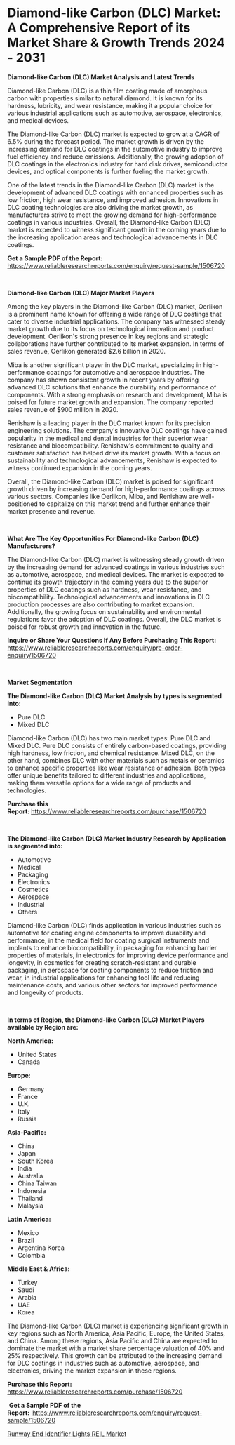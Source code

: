 <p><h1>Diamond-like Carbon (DLC) Market: A Comprehensive Report of its Market Share & Growth Trends 2024 - 2031</h1></p><p><strong>Diamond-like Carbon (DLC) Market Analysis and Latest Trends</strong></p>
<p><p>Diamond-like Carbon (DLC) is a thin film coating made of amorphous carbon with properties similar to natural diamond. It is known for its hardness, lubricity, and wear resistance, making it a popular choice for various industrial applications such as automotive, aerospace, electronics, and medical devices.</p><p>The Diamond-like Carbon (DLC) market is expected to grow at a CAGR of 6.5% during the forecast period. The market growth is driven by the increasing demand for DLC coatings in the automotive industry to improve fuel efficiency and reduce emissions. Additionally, the growing adoption of DLC coatings in the electronics industry for hard disk drives, semiconductor devices, and optical components is further fueling the market growth.</p><p>One of the latest trends in the Diamond-like Carbon (DLC) market is the development of advanced DLC coatings with enhanced properties such as low friction, high wear resistance, and improved adhesion. Innovations in DLC coating technologies are also driving the market growth, as manufacturers strive to meet the growing demand for high-performance coatings in various industries. Overall, the Diamond-like Carbon (DLC) market is expected to witness significant growth in the coming years due to the increasing application areas and technological advancements in DLC coatings.</p></p>
<p><strong>Get a Sample PDF of the Report:&nbsp;</strong> <a href="https://www.reliableresearchreports.com/enquiry/request-sample/1506720">https://www.reliableresearchreports.com/enquiry/request-sample/1506720</a></p>
<p>&nbsp;</p>
<p><strong>Diamond-like Carbon (DLC) Major Market Players</strong></p>
<p><p>Among the key players in the Diamond-like Carbon (DLC) market, Oerlikon is a prominent name known for offering a wide range of DLC coatings that cater to diverse industrial applications. The company has witnessed steady market growth due to its focus on technological innovation and product development. Oerlikon's strong presence in key regions and strategic collaborations have further contributed to its market expansion. In terms of sales revenue, Oerlikon generated $2.6 billion in 2020.</p><p>Miba is another significant player in the DLC market, specializing in high-performance coatings for automotive and aerospace industries. The company has shown consistent growth in recent years by offering advanced DLC solutions that enhance the durability and performance of components. With a strong emphasis on research and development, Miba is poised for future market growth and expansion. The company reported sales revenue of $900 million in 2020.</p><p>Renishaw is a leading player in the DLC market known for its precision engineering solutions. The company's innovative DLC coatings have gained popularity in the medical and dental industries for their superior wear resistance and biocompatibility. Renishaw's commitment to quality and customer satisfaction has helped drive its market growth. With a focus on sustainability and technological advancements, Renishaw is expected to witness continued expansion in the coming years.</p><p>Overall, the Diamond-like Carbon (DLC) market is poised for significant growth driven by increasing demand for high-performance coatings across various sectors. Companies like Oerlikon, Miba, and Renishaw are well-positioned to capitalize on this market trend and further enhance their market presence and revenue.</p></p>
<p>&nbsp;</p>
<p><strong>What Are The Key Opportunities For Diamond-like Carbon (DLC) Manufacturers?</strong></p>
<p><p>The Diamond-like Carbon (DLC) market is witnessing steady growth driven by the increasing demand for advanced coatings in various industries such as automotive, aerospace, and medical devices. The market is expected to continue its growth trajectory in the coming years due to the superior properties of DLC coatings such as hardness, wear resistance, and biocompatibility. Technological advancements and innovations in DLC production processes are also contributing to market expansion. Additionally, the growing focus on sustainability and environmental regulations favor the adoption of DLC coatings. Overall, the DLC market is poised for robust growth and innovation in the future.</p></p>
<p><strong>Inquire or Share Your Questions If Any Before Purchasing This Report:</strong> <a href="https://www.reliableresearchreports.com/enquiry/pre-order-enquiry/1506720">https://www.reliableresearchreports.com/enquiry/pre-order-enquiry/1506720</a></p>
<p>&nbsp;</p>
<p><strong>Market Segmentation</strong></p>
<p><strong>The Diamond-like Carbon (DLC) Market Analysis by types is segmented into:</strong></p>
<p><ul><li>Pure DLC</li><li>Mixed DLC</li></ul></p>
<p><p>Diamond-like Carbon (DLC) has two main market types: Pure DLC and Mixed DLC. Pure DLC consists of entirely carbon-based coatings, providing high hardness, low friction, and chemical resistance. Mixed DLC, on the other hand, combines DLC with other materials such as metals or ceramics to enhance specific properties like wear resistance or adhesion. Both types offer unique benefits tailored to different industries and applications, making them versatile options for a wide range of products and technologies.</p></p>
<p><strong>Purchase this Report:&nbsp;</strong><a href="https://www.reliableresearchreports.com/purchase/1506720">https://www.reliableresearchreports.com/purchase/1506720</a></p>
<p>&nbsp;</p>
<p><strong>The Diamond-like Carbon (DLC) Market Industry Research by Application is segmented into:</strong></p>
<p><ul><li>Automotive</li><li>Medical</li><li>Packaging</li><li>Electronics</li><li>Cosmetics</li><li>Aerospace</li><li>Industrial</li><li>Others</li></ul></p>
<p><p>Diamond-like Carbon (DLC) finds application in various industries such as automotive for coating engine components to improve durability and performance, in the medical field for coating surgical instruments and implants to enhance biocompatibility, in packaging for enhancing barrier properties of materials, in electronics for improving device performance and longevity, in cosmetics for creating scratch-resistant and durable packaging, in aerospace for coating components to reduce friction and wear, in industrial applications for enhancing tool life and reducing maintenance costs, and various other sectors for improved performance and longevity of products.</p></p>
<p>&nbsp;</p>
<p><strong>In terms of Region, the Diamond-like Carbon (DLC) Market Players available by Region are:</strong></p>
<p>
    <p> <strong> North America: </strong>
        <ul>
            <li>United States</li>
            <li>Canada</li>
        </ul>
        </p> 
    <p> <strong> Europe: </strong>
        <ul>
            <li>Germany</li>
            <li>France</li>
            <li>U.K.</li>
            <li>Italy</li>
            <li>Russia</li>
        </ul>
        </p> 
    <p> <strong> Asia-Pacific: </strong>
        <ul>
            <li>China</li>
            <li>Japan</li>
            <li>South Korea</li>
            <li>India</li>
            <li>Australia</li>
            <li>China Taiwan</li>
            <li>Indonesia</li>
            <li>Thailand</li>
            <li>Malaysia</li>
        </ul>
        </p> 
    <p> <strong> Latin America: </strong>
        <ul>
            <li>Mexico</li>
            <li>Brazil</li>
            <li>Argentina Korea</li>
            <li>Colombia</li>
        </ul>
        </p> 
    <p> <strong> Middle East & Africa: </strong>
        <ul>
            <li>Turkey</li>
            <li>Saudi</li>
            <li>Arabia</li>
            <li>UAE</li>
            <li>Korea</li>
        </ul>
    </p>
    </p>
<p><p>The Diamond-like Carbon (DLC) market is experiencing significant growth in key regions such as North America, Asia Pacific, Europe, the United States, and China. Among these regions, Asia Pacific and China are expected to dominate the market with a market share percentage valuation of 40% and 25% respectively. This growth can be attributed to the increasing demand for DLC coatings in industries such as automotive, aerospace, and electronics, driving the market expansion in these regions.</p></p>
<p><strong>Purchase this Report: </strong><a href="https://www.reliableresearchreports.com/purchase/1506720">https://www.reliableresearchreports.com/purchase/1506720</a></p>
<p>&nbsp;<strong>Get a Sample PDF of the Report:&nbsp;&nbsp;</strong><a href="https://www.reliableresearchreports.com/enquiry/request-sample/1506720">https://www.reliableresearchreports.com/enquiry/request-sample/1506720</a></p>
<p><strong></strong></p>
<p><p><a href="https://sulfuric-clavicle-d39.notion.site/Runway-End-Identifier-Lights-REIL-Market-Centers-on-Aspects-such-as-Market-Growth-Market-Share-Mar-f945ee8b009f4281b39cec9bd0556548">Runway End Identifier Lights REIL Market</a></p></p>